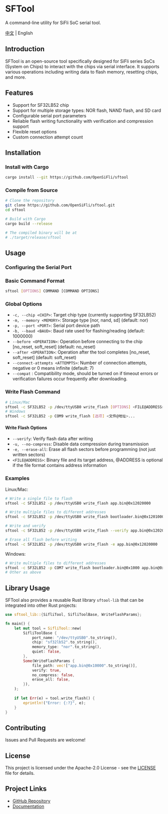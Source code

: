 # SFTool

A command-line utility for SiFli SoC serial tool.

[中文](README.md) | English

## Introduction

SFTool is an open-source tool specifically designed for SiFli series SoCs (System on Chips) to interact with the chips via serial interface. It supports various operations including writing data to flash memory, resetting chips, and more.

## Features

- Support for SF32LB52 chip
- Support for multiple storage types: NOR flash, NAND flash, and SD card
- Configurable serial port parameters
- Reliable flash writing functionality with verification and compression support
- Flexible reset options
- Custom connection attempt count

## Installation

### Install with Cargo

```bash
cargo install --git https://github.com/OpenSiFli/sftool
```

### Compile from Source

```bash
# Clone the repository
git clone https://github.com/OpenSiFli/sftool.git
cd sftool

# Build with Cargo
cargo build --release

# The compiled binary will be at
# ./target/release/sftool
```

## Usage

### Configuring the Serial Port  

### Basic Command Format

```bash
sftool [OPTIONS] COMMAND [COMMAND OPTIONS]
```

### Global Options

- `-c, --chip <CHIP>`: Target chip type (currently supporting SF32LB52)
- `-m, --memory <MEMORY>`: Storage type [nor, nand, sd] (default: nor)
- `-p, --port <PORT>`: Serial port device path
- `-b, --baud <BAUD>`: Baud rate used for flashing/reading (default: 1000000)
- `--before <OPERATION>`: Operation before connecting to the chip [no_reset, soft_reset] (default: no_reset)
- `--after <OPERATION>`: Operation after the tool completes [no_reset, soft_reset] (default: soft_reset)
- `--connect-attempts <ATTEMPTS>`: Number of connection attempts, negative or 0 means infinite (default: 7)
- `--compat` : Compatibility mode, should be turned on if timeout errors or verification failures occur frequently after downloading.

### Write Flash Command

```bash
# Linux/Mac
sftool -c SF32LB52 -p /dev/ttyUSB0 write_flash [OPTIONS] <FILE@ADDRESS>...
# Windows
sftool -c SF32LB52 -p COM9 write_flash [选项] <文件@地址>...
```

#### Write Flash Options

- `--verify`: Verify flash data after writing
- `-u, --no-compress`: Disable data compression during transmission
- `-e, --erase-all`: Erase all flash sectors before programming (not just written sectors)
- `<FILE@ADDRESS>`: Binary file and its target address, @ADDRESS is optional if the file format contains address information

### Examples

Linux/Mac:

```bash
# Write a single file to flash
sftool -c SF32LB52 -p /dev/ttyUSB0 write_flash app.bin@0x12020000

# Write multiple files to different addresses
sftool -c SF32LB52 -p /dev/ttyUSB0 write_flash bootloader.bin@0x12010000 app.bin@0x12020000 ftab.bin@0x12000000

# Write and verify
sftool -c SF32LB52 -p /dev/ttyUSB0 write_flash --verify app.bin@0x12020000

# Erase all flash before writing
sftool -c SF32LB52 -p /dev/ttyUSB0 write_flash -e app.bin@0x12020000
```

Windows:

```bash
# Write multiple files to different addresses
sftool -c SF32LB52 -p COM7 write_flash bootloader.bin@0x1000 app.bin@0x12010000 ftab.bin@0x12000000
# Other as above
```

## Library Usage

SFTool also provides a reusable Rust library `sftool-lib` that can be integrated into other Rust projects:

```rust
use sftool_lib::{SifliTool, SifliToolBase, WriteFlashParams};

fn main() {
    let mut tool = SifliTool::new(
        SifliToolBase {
            port_name: "/dev/ttyUSB0".to_string(),
            chip: "sf32lb52".to_string(),
            memory_type: "nor".to_string(),
            quiet: false,
        },
        Some(WriteFlashParams {
            file_path: vec!["app.bin@0x10000".to_string()],
            verify: true,
            no_compress: false,
            erase_all: false,
        }),
    );
    
    if let Err(e) = tool.write_flash() {
        eprintln!("Error: {:?}", e);
    }
}
```

## Contributing

Issues and Pull Requests are welcome!

## License

This project is licensed under the Apache-2.0 License - see the [LICENSE](LICENSE) file for details.

## Project Links

- [GitHub Repository](https://github.com/OpenSiFli/sftool)
- [Documentation](https://docs.rs/sftool)
